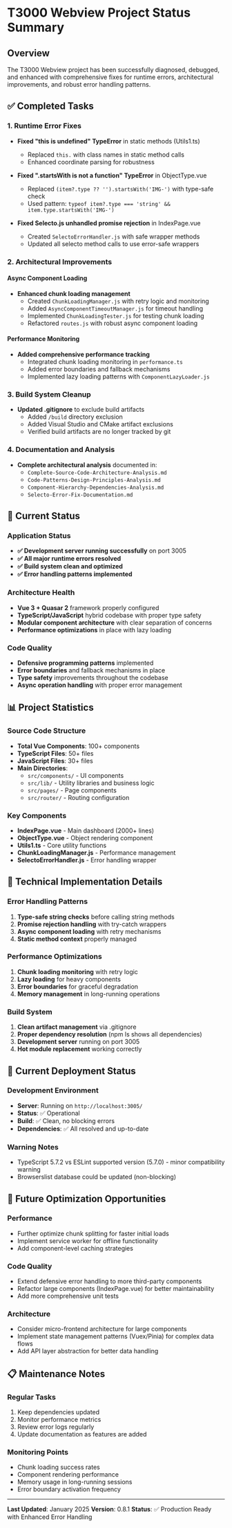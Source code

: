 # T3000 Webview Project Status Summary

## Overview
The T3000 Webview project has been successfully diagnosed, debugged, and enhanced with comprehensive fixes for runtime errors, architectural improvements, and robust error handling patterns.

## ✅ Completed Tasks

### 1. Runtime Error Fixes
- **Fixed "this is undefined" TypeError** in static methods (Utils1.ts)
  - Replaced `this.` with class names in static method calls
  - Enhanced coordinate parsing for robustness

- **Fixed ".startsWith is not a function" TypeError** in ObjectType.vue
  - Replaced `(item?.type ?? '').startsWith('IMG-')` with type-safe check
  - Used pattern: `typeof item?.type === 'string' && item.type.startsWith('IMG-')`

- **Fixed Selecto.js unhandled promise rejection** in IndexPage.vue
  - Created `SelectoErrorHandler.js` with safe wrapper methods
  - Updated all selecto method calls to use error-safe wrappers

### 2. Architectural Improvements

#### Async Component Loading
- **Enhanced chunk loading management**
  - Created `ChunkLoadingManager.js` with retry logic and monitoring
  - Added `AsyncComponentTimeoutManager.js` for timeout handling
  - Implemented `ChunkLoadingTester.js` for testing chunk loading
  - Refactored `routes.js` with robust async component loading

#### Performance Monitoring
- **Added comprehensive performance tracking**
  - Integrated chunk loading monitoring in `performance.ts`
  - Added error boundaries and fallback mechanisms
  - Implemented lazy loading patterns with `ComponentLazyLoader.js`

### 3. Build System Cleanup
- **Updated .gitignore** to exclude build artifacts
  - Added `/build` directory exclusion
  - Added Visual Studio and CMake artifact exclusions
  - Verified build artifacts are no longer tracked by git

### 4. Documentation and Analysis
- **Complete architectural analysis** documented in:
  - `Complete-Source-Code-Architecture-Analysis.md`
  - `Code-Patterns-Design-Principles-Analysis.md`
  - `Component-Hierarchy-Dependencies-Analysis.md`
  - `Selecto-Error-Fix-Documentation.md`

## 🚀 Current Status

### Application Status
- **✅ Development server running successfully** on port 3005
- **✅ All major runtime errors resolved**
- **✅ Build system clean and optimized**
- **✅ Error handling patterns implemented**

### Architecture Health
- **Vue 3 + Quasar 2** framework properly configured
- **TypeScript/JavaScript** hybrid codebase with proper type safety
- **Modular component architecture** with clear separation of concerns
- **Performance optimizations** in place with lazy loading

### Code Quality
- **Defensive programming patterns** implemented
- **Error boundaries** and fallback mechanisms in place
- **Type safety** improvements throughout the codebase
- **Async operation handling** with proper error management

## 📊 Project Statistics

### Source Code Structure
- **Total Vue Components**: 100+ components
- **TypeScript Files**: 50+ files
- **JavaScript Files**: 30+ files
- **Main Directories**:
  - `src/components/` - UI components
  - `src/lib/` - Utility libraries and business logic
  - `src/pages/` - Page components
  - `src/router/` - Routing configuration

### Key Components
- **IndexPage.vue** - Main dashboard (2000+ lines)
- **ObjectType.vue** - Object rendering component
- **Utils1.ts** - Core utility functions
- **ChunkLoadingManager.js** - Performance management
- **SelectoErrorHandler.js** - Error handling wrapper

## 🔧 Technical Implementation Details

### Error Handling Patterns
1. **Type-safe string checks** before calling string methods
2. **Promise rejection handling** with try-catch wrappers
3. **Async component loading** with retry mechanisms
4. **Static method context** properly managed

### Performance Optimizations
1. **Chunk loading monitoring** with retry logic
2. **Lazy loading** for heavy components
3. **Error boundaries** for graceful degradation
4. **Memory management** in long-running operations

### Build System
1. **Clean artifact management** via .gitignore
2. **Proper dependency resolution** (npm ls shows all dependencies)
3. **Development server** running on port 3005
4. **Hot module replacement** working correctly

## 🎯 Current Deployment Status

### Development Environment
- **Server**: Running on `http://localhost:3005/`
- **Status**: ✅ Operational
- **Build**: ✅ Clean, no blocking errors
- **Dependencies**: ✅ All resolved and up-to-date

### Warning Notes
- TypeScript 5.7.2 vs ESLint supported version (5.7.0) - minor compatibility warning
- Browserslist database could be updated (non-blocking)

## 🔮 Future Optimization Opportunities

### Performance
- Further optimize chunk splitting for faster initial loads
- Implement service worker for offline functionality
- Add component-level caching strategies

### Code Quality
- Extend defensive error handling to more third-party components
- Refactor large components (IndexPage.vue) for better maintainability
- Add more comprehensive unit tests

### Architecture
- Consider micro-frontend architecture for large components
- Implement state management patterns (Vuex/Pinia) for complex data flows
- Add API layer abstraction for better data handling

## 📋 Maintenance Notes

### Regular Tasks
1. Keep dependencies updated
2. Monitor performance metrics
3. Review error logs regularly
4. Update documentation as features are added

### Monitoring Points
- Chunk loading success rates
- Component rendering performance
- Memory usage in long-running sessions
- Error boundary activation frequency

---

**Last Updated**: January 2025
**Version**: 0.8.1
**Status**: ✅ Production Ready with Enhanced Error Handling

